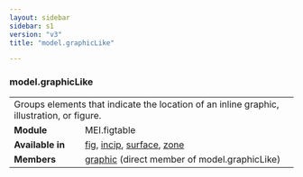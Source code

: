 ```yaml
---
layout: sidebar
sidebar: s1
version: "v3"
title: "model.graphicLike"

---
```


<div class="classSpec model">
   <h3 id="model.graphicLike">model.graphicLike</h3>
   <table class="wovenodd">
      <tr>
         <td colspan="2" class="wovenodd-col2">Groups elements that indicate the location of an inline graphic, illustration, or
            figure.
         </td>
      </tr>
      <tr>
         <td class="wovenodd-col1">
            <strong>Module</strong>
         </td>
         <td class="wovenodd-col2">MEI.figtable</td>
      </tr>
      <tr>
         <td class="wovenodd-col1">
            <strong>Available in</strong>
         </td>
         <td class="wovenodd-col2">
            <div class="parent">
               <div>
                  <a class="link_odd_elementSpec" href="/{{ page.version }}/elements/fig.html">fig</a>, 
                  <a class="link_odd_elementSpec" href="/{{ page.version }}/elements/incip.html">incip</a>, 
                  <a class="link_odd_elementSpec" href="/{{ page.version }}/elements/surface.html">surface</a>, 
                  <a class="link_odd_elementSpec" href="/{{ page.version }}/elements/zone.html">zone</a>
               </div>
            </div>
         </td>
      </tr>
      <tr>
         <td class="wovenodd-col1">
            <strong>Members</strong>
         </td>
         <td class="wovenodd-col2">
            <div class="parent">
               <div>
                  <a class="link_odd_elementSpec" href="/{{ page.version }}/elements/graphic.html">graphic</a> (direct member of model.graphicLike)
               </div>
            </div>
         </td>
      </tr>
   </table>
</div>